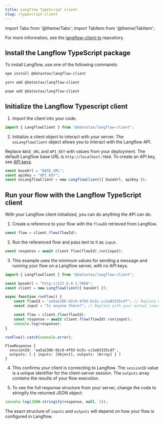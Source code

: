 ```yaml
---
title: Langflow TypeScript client
slug: /typescript-client
---
```


import Tabs from '@theme/Tabs';
import TabItem from '@theme/TabItem';

For more information, see the [langflow-client-ts](https://github.com/datastax/langflow-client-ts/) repository.

## Install the Langflow TypeScript package

To install Langflow, use one of the following commands:

<Tabs groupId="package-manager">
<TabItem value="npm" label="npm" default>

```bash
npm install @datastax/langflow-client
```

</TabItem>
<TabItem value="yarn" label="yarn">

```bash
yarn add @datastax/langflow-client
```

</TabItem>
<TabItem value="pnpm" label="pnpm">

```bash
pnpm add @datastax/langflow-client
```

</TabItem>
</Tabs>

## Initialize the Langflow Typescript client

1. Import the client into your code.

```typescript
import { LangflowClient } from "@datastax/langflow-client";
```

2. Initialize a client object to interact with your server.
The `osLangflowClient` object allows you to interact with the Langflow API.

Replace `BASE_URL` and `API_KEY` with values from your deployment.
The default Langflow base URL is `http://localhost:7860`.
To create an API key, see [API keys](/configuration-api-keys).

```typescript
const baseUrl = "BASE_URL";
const apiKey = "API_KEY";
const osLangflowClient = new LangflowClient({ baseUrl, apiKey });
```

## Run your flow with the Langflow TypeScript client

With your Langflow client initialized, you can do anything the API can do.

1. Create a reference to your flow with the `flowID` retrieved from Langflow.
```typescript
const flow = client.flow(flowId);
```

2. Run the referenced flow and pass text to it as `input`.
```typescript
const response = await client.flow(flowId).run(input);
```

3. This example uses the minimum values for sending a message and running your flow on a Langflow server, with no API keys.
<Tabs>
<TabItem value="TypeScript" label="TypeScript" default>

```typescript
import { LangflowClient } from "@datastax/langflow-client";

const baseUrl = "http://127.0.0.1:7860";
const client = new LangflowClient({ baseUrl });

async function runFlow() {
    const flowId = "aa5a238b-02c0-4f03-bc5c-cc3a83335cdf"; // Replace with your actual flow ID
    const input = "Is anyone there?"; // Replace with your actual input

    const flow = client.flow(flowId);
    const response = await client.flow(flowId).run(input);
    console.log(response);
}

runFlow().catch(console.error);
```

</TabItem>
<TabItem value="Response" label="Response">

```
FlowResponse {
  sessionId: 'aa5a238b-02c0-4f03-bc5c-cc3a83335cdf',
  outputs: [ { inputs: [Object], outputs: [Array] } ]
}
```

</TabItem>
</Tabs>

4. This confirms your client is connecting to Langflow.
The `sessionID` value is a unique identifier for the client-server session.
The `outputs` array contains the results of your flow execution.

5. To see the full response structure from your server, change the code to stringify the returned JSON object:

```typescript
console.log(JSON.stringify(response, null, 2));
```

The exact structure of `inputs` and `outputs` will depend on how your flow is configured in Langflow.

### 



